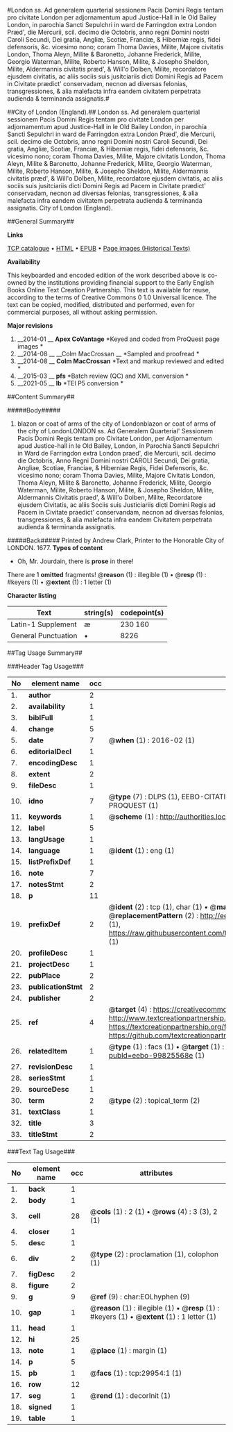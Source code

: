 #London ss. Ad generalem quarterial sessionem Pacis Domini Regis tentam pro civitate London per adjornamentum apud Justice-Hall in le Old Bailey London, in parochia Sancti Sepulchri in ward de Farringdon extra London Præd', die Mercurii, scil. decimo die Octobris, anno regni Domini nostri Caroli Secundi, Dei gratia, Angliæ, Scotiæ, Franciæ, & Hiberniæ regis, fidei defensoris, &c. vicesimo nono; coram Thoma Davies, Milite, Majore civitatis London, Thoma Aleyn, Milite & Baronetto, Johanne Frederick, Milite, Georgio Waterman, Milite, Roberto Hanson, Milite, & Josepho Sheldon, Milite, Aldermannis civitatis præd', & Will'o Dolben, Milite, recordatore ejusdem civitatis, ac aliis sociis suis jusitciariis dicti Domini Regis ad Pacem in Civitate prædict' conservadam, necnon ad diversas felonias, transgressiones, & alia malefacta infra eandem civitatem perpetrata audienda & terminanda assignatis.#

##City of London (England).##
London ss. Ad generalem quarterial sessionem Pacis Domini Regis tentam pro civitate London per adjornamentum apud Justice-Hall in le Old Bailey London, in parochia Sancti Sepulchri in ward de Farringdon extra London Præd', die Mercurii, scil. decimo die Octobris, anno regni Domini nostri Caroli Secundi, Dei gratia, Angliæ, Scotiæ, Franciæ, & Hiberniæ regis, fidei defensoris, &c. vicesimo nono; coram Thoma Davies, Milite, Majore civitatis London, Thoma Aleyn, Milite & Baronetto, Johanne Frederick, Milite, Georgio Waterman, Milite, Roberto Hanson, Milite, & Josepho Sheldon, Milite, Aldermannis civitatis præd', & Will'o Dolben, Milite, recordatore ejusdem civitatis, ac aliis sociis suis jusitciariis dicti Domini Regis ad Pacem in Civitate prædict' conservadam, necnon ad diversas felonias, transgressiones, & alia malefacta infra eandem civitatem perpetrata audienda & terminanda assignatis.
City of London (England).

##General Summary##

**Links**

[TCP catalogue](http://www.ota.ox.ac.uk/tcp/)  • 
[HTML](http://tei.it.ox.ac.uk/tcp/Texts-HTML/free/B16/B16656.html)  • 
[EPUB](http://tei.it.ox.ac.uk/tcp/Texts-EPUB/free/B16/B16656.epub) • 
[Page images (Historical Texts)](https://historicaltexts.jisc.ac.uk/eebo-99825568_29954e)

**Availability**

This keyboarded and encoded edition of the work described above is co-owned by the
    institutions providing financial support to the Early English Books Online Text Creation
    Partnership. This text is available for reuse, according to the terms of  Creative Commons 0 1.0 Universal
    licence. The text can be copied, modified, distributed and performed, even for commercial
    purposes, all without asking permission.

**Major revisions**

1. __2014-01 __ __Apex CoVantage__ *Keyed and coded from ProQuest page images *
1. __2014-08 __ __Colm MacCrossan __ *Sampled and proofread *
1. __2014-08 __ __Colm MacCrossan__ *Text and markup reviewed and edited *
1. __2015-03 __ __pfs__ *Batch review (QC) and XML conversion *
1. __2021-05 __ __lb__ *TEI P5 conversion *

##Content Summary##

#####Body#####

1. blazon or coat of arms of the city of Londonblazon or coat of arms of the city of LondonLONDON ss. Ad Generalem Quarterial' Sessionem Pacis Domini Regis tentam pro Civitate London, per Adjornamentum apud Justice-hall in le Old Bailey, London, in Parochia Sancti Sepulchri in Ward de Farringdon extra London praed', die Mercurii, scil. decimo die Octobris, Anno Regni Domini nostri CAROLI Secundi, Dei gratia, Angliae, Scotiae, Franciae, & Hiberniae Regis, Fidei Defensoris, &c. vicesimo nono; coram Thoma Davies, Milite, Majore Civitatis London, Thoma Aleyn, Milite & Baronetto, Johanne Frederick, Milite, Georgio Waterman, Milite, Roberto Hanson, Milite, & Josepho Sheldon, Milite, Aldermannis Civitatis praed', & Will'o Dolben, Milite, Recordatore ejusdem Civitatis, ac aliis Sociis suis Justiciariis dicti Domini Regis ad Pacem in Civitate praedict' conservandam, necnon ad diversas felonias, transgressiones, & alia malefacta infra eandem Civitatem perpetrata audienda & terminanda assignatis.

#####Back#####
Printed by Andrew Clark, Printer to the Honorable City of LONDON. 1677.
**Types of content**

  * Oh, Mr. Jourdain, there is **prose** in there!

There are 1 **omitted** fragments! 
 @__reason__ (1) : illegible (1)  •  @__resp__ (1) : #keyers (1)  •  @__extent__ (1) : 1 letter (1)

**Character listing**


|Text|string(s)|codepoint(s)|
|---|---|---|
|Latin-1 Supplement|æ |230 160|
|General Punctuation|•|8226|

##Tag Usage Summary##

###Header Tag Usage###

|No|element name|occ|attributes|
|---|---|---|---|
|1.|__author__|2||
|2.|__availability__|1||
|3.|__biblFull__|1||
|4.|__change__|5||
|5.|__date__|7| @__when__ (1) : 2016-02 (1)|
|6.|__editorialDecl__|1||
|7.|__encodingDesc__|1||
|8.|__extent__|2||
|9.|__fileDesc__|1||
|10.|__idno__|7| @__type__ (7) : DLPS (1), EEBO-CITATION (1), VID (1), EEBO-PROQUEST (1), STC (2), PROQUEST (1)|
|11.|__keywords__|1| @__scheme__ (1) : http://authorities.loc.gov/ (1)|
|12.|__label__|5||
|13.|__langUsage__|1||
|14.|__language__|1| @__ident__ (1) : eng (1)|
|15.|__listPrefixDef__|1||
|16.|__note__|7||
|17.|__notesStmt__|2||
|18.|__p__|11||
|19.|__prefixDef__|2| @__ident__ (2) : tcp (1), char (1)  •  @__matchPattern__ (2) : ([0-9\-]+):([0-9IVX]+) (1), (.+) (1)  •  @__replacementPattern__ (2) : http://eebo.chadwyck.com/downloadtiff?vid=$1&page=$2 (1), https://raw.githubusercontent.com/textcreationpartnership/Texts/master/tcpchars.xml#$1 (1)|
|20.|__profileDesc__|1||
|21.|__projectDesc__|1||
|22.|__pubPlace__|2||
|23.|__publicationStmt__|2||
|24.|__publisher__|2||
|25.|__ref__|4| @__target__ (4) : https://creativecommons.org/publicdomain/zero/1.0/ (1), http://www.textcreationpartnership.org/docs/. (1), https://textcreationpartnership.org/faq/#faq05 (1), https://github.com/textcreationpartnership (1)|
|26.|__relatedItem__|1| @__type__ (1) : facs (1)  •  @__target__ (1) : https://data.historicaltexts.jisc.ac.uk/view?pubId=eebo-99825568e (1)|
|27.|__revisionDesc__|1||
|28.|__seriesStmt__|1||
|29.|__sourceDesc__|1||
|30.|__term__|2| @__type__ (2) : topical_term (2)|
|31.|__textClass__|1||
|32.|__title__|3||
|33.|__titleStmt__|2||


###Text Tag Usage###

|No|element name|occ|attributes|
|---|---|---|---|
|1.|__back__|1||
|2.|__body__|1||
|3.|__cell__|28| @__cols__ (1) : 2 (1)  •  @__rows__ (4) : 3 (3), 2 (1)|
|4.|__closer__|1||
|5.|__desc__|1||
|6.|__div__|2| @__type__ (2) : proclamation (1), colophon (1)|
|7.|__figDesc__|2||
|8.|__figure__|2||
|9.|__g__|9| @__ref__ (9) : char:EOLhyphen (9)|
|10.|__gap__|1| @__reason__ (1) : illegible (1)  •  @__resp__ (1) : #keyers (1)  •  @__extent__ (1) : 1 letter (1)|
|11.|__head__|1||
|12.|__hi__|25||
|13.|__note__|1| @__place__ (1) : margin (1)|
|14.|__p__|5||
|15.|__pb__|1| @__facs__ (1) : tcp:29954:1 (1)|
|16.|__row__|12||
|17.|__seg__|1| @__rend__ (1) : decorInit (1)|
|18.|__signed__|1||
|19.|__table__|1||
